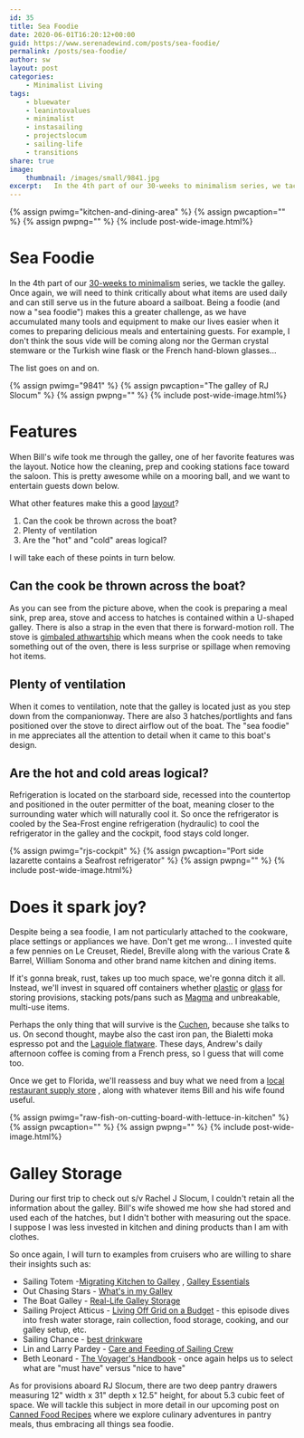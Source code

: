 ```yaml
---
id: 35
title: Sea Foodie
date: 2020-06-01T16:20:12+00:00
guid: https://www.serenadewind.com/posts/sea-foodie/
permalink: /posts/sea-foodie/
author: sw
layout: post
categories:
    - Minimalist Living
tags:
    - bluewater
    - leanintovalues
    - minimalist
    - instasailing
    - projectslocum
    - sailing-life
    - transitions
share: true
image:
    thumbnail: /images/small/9841.jpg 
excerpt:   In the 4th part of our 30-weeks to minimalism series, we tackle the galley. Once again, we will need to think critically about what items are used daily now and can still serve us in the future aboard a sailboat. Here is how a "sea foodie" would approach it.
---
```

{% assign pwimg="kitchen-and-dining-area" %}
{% assign pwcaption="" %}
{% assign pwpng="" %}
{% include post-wide-image.html%}



# Sea Foodie

In the 4th part of our [30-weeks to minimalism](https://serenadewind.com/posts/30-weeks-to-minimalism/) series, we tackle the galley. Once again, we will need to think critically about what items are used daily and can still serve us in the future aboard a sailboat. Being a foodie (and now a "sea foodie") makes this a greater challenge, as we have accumulated many tools and equipment to make our lives easier when it comes to preparing delicious meals and entertaining guests. For example, I don't think the sous vide will be coming along nor the German crystal stemware or the Turkish wine flask or the French hand-blown glasses...

The list goes on and on.

{% assign pwimg="9841" %}
{% assign pwcaption="The galley of RJ Slocum" %}
{% assign pwpng="" %}
{% include post-wide-image.html%}

# Features

When Bill's wife took me through the galley, one of her favorite features was the layout. Notice how the cleaning, prep and cooking stations face toward the saloon. This is pretty awesome while on a mooring ball, and we want to entertain guests down below.

What other features make this a good [layout](https://www.sailboat-cruising.com/boat-galley.html)?

1.  Can the cook be thrown across the boat?
2.  Plenty of ventilation
3.  Are the "hot" and "cold" areas logical?

I will take each of these points in turn below.

## Can the cook be thrown across the boat?

As you can see from the picture above, when the cook is preparing a meal sink, prep area, stove and access to hatches is contained within a U-shaped galley. There is also a strap in the even that there is forward-motion roll. The stove is [gimbaled athwartship](http://www.oceannavigator.com/Ocean-Voyager-2016/Stoves-and-fuels-for-voyagers/) which means when the cook needs to take something out of the oven, there is less surprise or spillage when removing hot items.

## Plenty of ventilation

When it comes to ventilation, note that the galley is located just as you step down from the companionway. There are also 3 hatches/portlights and fans positioned over the stove to direct airflow out of the boat. The "sea foodie" in me appreciates all the attention to detail when it came to this boat's design.

## Are the hot and cold areas logical?

Refrigeration is located on the starboard side, recessed into the countertop and positioned in the outer permitter of the boat, meaning closer to the surrounding water which will naturally cool it. So once the refrigerator is cooled by the Sea-Frost engine refrigeration (hydraulic) to cool the refrigerator in the galley and the cockpit, food stays cold longer.

{% assign pwimg="rjs-cockpit" %}
{% assign pwcaption="Port side lazarette contains a Seafrost refrigerator" %}
{% assign pwpng="" %}
{% include post-wide-image.html%}


# Does it spark joy?

Despite being a sea foodie, I am not particularly attached to the cookware, place settings or appliances we have. Don't get me wrong... I invested quite a few pennies on Le Creuset, Riedel, Breville along with the various Crate & Barrel, William Sonoma and other brand name kitchen and dining items.

If it's gonna break, rust, takes up too much space, we're gonna ditch it all. Instead, we'll invest in squared off containers whether [plastic](https://www.amazon.com/dp/B07X1TMQ34/?coliid=I2RLH9BJ1G2M37&colid=ICMZHSSAF2CE&psc=1&ref_=lv_ov_lig_dp_it) or [glass](https://www.amazon.com/dp/B075GRTNN6/?coliid=I15BM0AY9988B1&colid=ICMZHSSAF2CE&psc=1&ref_=lv_ov_lig_dp_it) for storing provisions, stacking pots/pans such as [Magma](https://outchasingstars.com/magma-products-nesting-pots-and-pans-review/) and unbreakable, multi-use items.

Perhaps the only thing that will survive is the [Cuchen](https://cuchenamerica.com/), because she talks to us. On second thought, maybe also the cast iron pan, the Bialetti moka espresso pot and the [Laguiole flatware](https://www.jeandubost.com/flatware-and-flatware-set). These days, Andrew's daily afternoon coffee is coming from a French press, so I guess that will come too.

Once we get to Florida, we'll reassess and buy what we need from a [local restaurant supply store](https://www.restaurantsupply.com/locations/florida/fort-lauderdale-restaurant-supply) , along with whatever items Bill and his wife found useful.

{% assign pwimg="raw-fish-on-cutting-board-with-lettuce-in-kitchen" %}
{% assign pwcaption="" %}
{% assign pwpng="" %}
{% include post-wide-image.html%}

# Galley Storage

During our first trip to check out s/v Rachel J Slocum, I couldn't retain all the information about the galley. Bill's wife showed me how she had stored and used each of the hatches, but I didn't bother with measuring out the space. I suppose I was less invested in kitchen and dining products than I am with clothes.

So once again, I will turn to examples from cruisers who are willing to share their insights such as:

-   Sailing Totem -[Migrating Kitchen to Galley](https://www.sailingtotem.com/2018/08/cooking-aboard-migrating-kitchen-to-galley.html) , [Galley Essentials](https://www.sailingtotem.com/2018/11/cooking-aboard-totems-galley-essentials.html)
-   Out Chasing Stars - [What's in my Galley](https://outchasingstars.com/whats-galley/)
-   The Boat Galley - [Real-Life Galley Storage](https://theboatgalley.com/real-life-galley-storage/)
-   Sailing Project Atticus - [Living Off Grid on a Budget](https://www.youtube.com/watch?v=hRHskbdRFFs) - this episode dives into fresh water storage, rain collection, food storage, cooking, and our galley setup, etc.
-   Sailing Chance - [best drinkware](https://www.sailingchance.com/best-drinkware-boat-wine-glasses/)
-   Lin and Larry Pardey - [Care and Feeding of Sailing Crew](https://www.amazon.com/Care-Feeding-Sailing-Crew-Pardey/dp/1929214340)
-   Beth Leonard - [The Voyager's Handbook](https://www.amazon.com/Voyagers-Handbook-Essential-Guide-Cruising/dp/0071437657) - once again helps us to select what are "must have" versus "nice to have"

As for provisions aboard RJ Slocum, there are two deep pantry drawers measuring 12" width x 31" depth x 12.5" height, for about 5.3 cubic feet of space. We will tackle this subject in more detail in our upcoming post on [Canned Food Recipes](https://serenadewind.com/posts/canned-food-recipes/) where we explore culinary adventures in pantry meals, thus embracing all things sea foodie.
